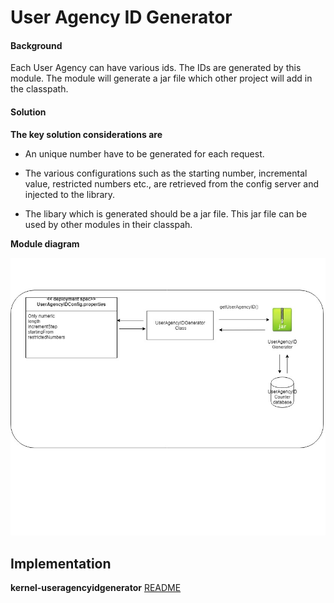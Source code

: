 ﻿# User Agency ID Generator

#### Background

Each User Agency can have various ids. The IDs are generated by this module. The module will generate a jar file which other project will add in the classpath. 

#### Solution



**The key solution considerations are**


- An unique number have to be generated for each request.

- The various configurations such as the starting number, incremental value, restricted numbers etc., are retrieved from the config server and injected to the library.

- The libary which is generated should be a jar file. This jar file can be used by other modules in their classpah.  


**Module diagram**



![Module Diagram](_images/kernel-idgenerator-useragency.jpg)



## Implementation


**kernel-useragencyidgenerator** [README](../../kernel/kernel-idgenerator-useragency/README.md)
